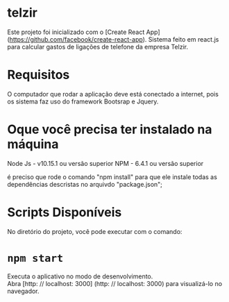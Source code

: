 # telzir
Este projeto foi inicializado com o [Create React App] (https://github.com/facebook/create-react-app).
Sistema feito em react.js para calcular gastos de ligações de telefone da empresa Telzir.

# Requisitos 
O computador que rodar a aplicação deve está conectado a internet, pois os sistema faz uso do framework Bootsrap e Jquery.

# Oque você precisa ter instalado na máquina
Node Js - v10.15.1 ou versão superior
NPM - 6.4.1 ou versão superior

é preciso que rode o comando "npm install" para que ele instale todas as dependências descristas no arquivdo "package.json";

# Scripts Disponíveis
No diretório do projeto, você pode executar com o comando:
# `npm start`

Executa o aplicativo no modo de desenvolvimento. <br>
Abra [http: // localhost: 3000] (http: // localhost: 3000) para visualizá-lo no navegador.




